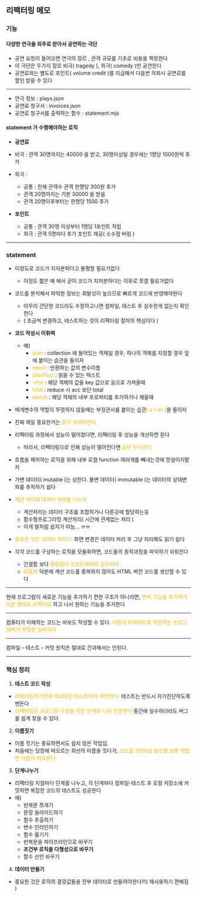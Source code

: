 ## 리팩터링 메모

### 기능
#### 다양한 연극을 외주로 받아서 공연하는 극단

- 공연 요청이 들어오면 연극의 장르 , 관객 규모를 기초로 비용을 책정한다
- 이 극단은 두가지 장르 비극( tragedy ), 희극( comedy )만 공연한다
- 공연료와는 별도로 포인트( volume credit )를 지급해서 다음번 의뢰시 공연로를 할인 받을 수 있다

---

- 연극 정보 : plays.json
- 공연료 청구서 : invoices.json
- 공연료 청구서를 출력하는 함수 : statement.mjs


#### statement 가 수행해야하는 로직

- **공연료**
- 비극 : 관객 30명까지는 40000 을 받고, 30명이상일 경우에는 1명당 1000원씩 추가
- 희극 : 
  - 공통 : 전체 관객수 관객 한명당 300원 추가
  - 관객 20명까지는 기본 30000 을 받음
  - 관객 20명이후부터는 한명당 1500 추가


- **포인트**
  - 공통 : 관객 30명 이상부터 1명당 1포인트 적립
  - 희극 : 관객 5명마다 추가 포인트 제공( 소수점 버림 )
  
---

### statement

- 이정도로 코드가 지저분하다고 불평할 필요가없다
  - 이정도 짧은 예 에서 굳이 코드가 지저분하다는 이유로 쪼갤 필요가없다


- 코드를 분석해서 파악한 정보는 휘발성이 높으므로 빠르게 코드에 반영해야한다
  - 아무리 간단한 코드라도 수정하고나면 컴파일, 테스트 후 실수한게 없는지 확인한다
  - ( 조금씩 변경하고, 테스트하는 것이 리팩터링 절차의 핵심이다 )
  

- **코드 작성시 어휘력**
  - 예)  
    - <span style="color:#ffb300">a/an</span> : collection 에 들어있는 객체일 경우, 하나의 객체를 지칭할 경우 앞에 붙이는 습관을 들이자
    - <span style="color:#ffb300">result</span> : 반환하는 값의 변수이름
    - <span style="color:#ffb300">plainText</span> : 읽을 수 있는 텍스트
    - <span style="color:#ffb300">~For</span> : 해당 객체의 값을 key 값으로 등으로 가져올때
    - <span style="color:#ffb300">total</span> : reduce 시 acc 보단 total
    - <span style="color:#ffb300">enrich</span> : 해당 객체의 내부 프로퍼티를 추가하거나 채울때


- 매개변수의 역할이 뚜렷하지 않을때는 부정관사를 붙이는 습관<span style="color:#ffb300">( a / an )</span>을 들이자


- 진짜 제일 중요한거는<span style="color:#ffb300"> 읽기 쉬워야한다</span>


- 리팩터링 과정에서 성능이 떨어졌다면, 리팩터링 후 성능을 개선하면 된다
  - 따라서, 리팩터링으로 인해 성능이 떨어진다면 <span style="color:#ffb300">일단 무시한다.</span>

- 흐름을 제어하는 로직을 위해 내부 로컬 function 여러개를 빼내는것에 망설이지말자


- 가변 데이터( mutable )는 상한다. 불변 데이터( immutable )는 데이터의 상태변화를 추적하기 쉽다


- <span style="color:#ffb300">계산 처리와 데이터 처리를 나누자</span>
  - 계산처리는 데이터 구조를 조합하거나 다른곳에 할당하는등
  - 함수형프로그라밍 계산처리( 시간에 관계없는 처리 )
  - 이게 말처럼 쉽지가 아늠... ㅠㅠ

- <span style="color:#ffb300">중요한 것은 데이터 처리다.</span> 화면 변경은 데이터 처리 후 그냥 처리해도 읽기 쉽다


- 각각 코드를 구성하는 로직을 모듈화하면, 코드들의 동작과정을 파악하기 쉬워진다
  - 간결함 보다 <span style="color:#ffb300">명료함이 소프트웨어의 정수이다</span>
  - <span style="color:#ffb300">모듈화</span> 덕분에 계산 코드를 중복하지 않아도 HTML 버전 코드를 생산할 수 있다
  
---

현재 프로그람이 새로운 기능을 추가하기 편한 구조가 아니라면,
<span style="color:#ffb300"> 먼저 기능을 추가하기 쉬운 형태로 리팩터링 </span> 하고 나서 원하는 기능을 추가한다

---

컴퓨터가 이해하는 코드는 바보도 작성할 수 있다. <span style="color:#ffb300"> 사람이 이해하도록 작성하는 프로그래머가 진정한 실력자다</span>

---

컴파일 - 테스트 - 커밋 원칙은 절대로 간과해서는 안된다.

---

### 핵심 정리

1. **테스트 코드 작성**
  - <span style="color:#ffb300">리팩터링하기전에 제대로된 테스트부터 마련한다.</span> 테스트는 반드시 자가진단하도록 맨든다 
  - <span style="color:#ffb300">리팩터링은 프로그람 수정을 작은 단계로 나눠 진행한다</span> 중간에 실수하더라도 버그를 쉽게 찾을 수 있다
2. **이름짓기**
  - 이름 짓기는 중요하면서도 쉽지 않은 작업임.
  - 처음에는 당장에 떠오르는 최선의 이름을 짓다가, <span style="color:#ffb300">코드를 2번이상 읽으면 보통 적합한 이름이 떠오른다</span>
3. **단계나누기**
  - 리팩터링 지점마다 단계를 나누고, 각 단계마다 컴파일-테스트 후 로컬 저장소에 커밋하면 복잡한 코드의 테스트도 성공한다
  - 예) 
    - 반복문 쪼개기
    - 문장 슬라이드하기
    - 함수 추출하기
    - 변수 인라인하기
    - 함수 옮기기
    - 반복문을 파이프라인으로 바꾸기
    - **조건부 로직을 다형성으로 바꾸기**
    - 함수 선언 바꾸기
4. **데이터 만들기**
  - 중요한 것은 로직의 결괏값들을 전부 데이터로 만들어야한다!!!( 재사용하기 편해짐 )